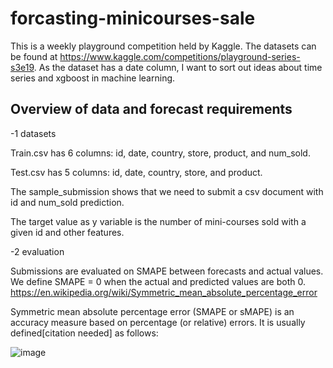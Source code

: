 # forcasting-minicourses-sale
This is a weekly playground competition held by Kaggle. The datasets can be found at https://www.kaggle.com/competitions/playground-series-s3e19.
As the dataset has a date column, I want to sort out ideas about time series and xgboost in machine learning.

## Overview of data and forecast requirements

-1 datasets

Train.csv has 6 columns: id, date, country, store, product, and num_sold. 

Test.csv has 5 columns: id, date, country, store, and product.

The sample_submission shows that we need to submit a csv document with id and num_sold prediction.

The target value as y variable is the number of mini-courses sold with a given id and other features.

-2 evaluation

Submissions are evaluated on SMAPE between forecasts and actual values. We define SMAPE = 0 when the actual and predicted values are both 0.
https://en.wikipedia.org/wiki/Symmetric_mean_absolute_percentage_error

Symmetric mean absolute percentage error (SMAPE or sMAPE) is an accuracy measure based on percentage (or relative) errors. It is usually defined[citation needed] as follows:

![image](https://github.com/wanlidu2/forcasting-minicourses-sale/assets/121735612/06ec5345-ef6d-4588-8954-8e50a5a32ee5)
